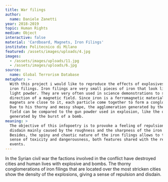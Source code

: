 ```yaml
---
title: War filings
author:
  name: Daniele Zanetti
year: 2018-2019
topic: Human Rights
medium: Object
interactive: false
material: 'Cardboard, Magnets, Iron Filings'
institute: Politecnico di Milano
featured: /assets/images/uploads/4.jpg
images:
  - /assets/images/uploads/11.jpg
  - /assets/images/uploads/6.jpg
source:
  name: Global Terrorism Database
metaphor: >-
  With this project i would like to reproduce the effects of explosives with
  iron filings. Iron filings are very small pieces of iron that look like a
  light powder. They are very often used in science demonstrations to show the
  direction of a magnetic field. Since iron is a ferromagnetic material, if some
  magnets are close to it, each particle come together to form a conglomerate.
  Due to his thorny and messy shape, the agglomeration generated by the magnetic
  field can be compared to the gun powder used in explosion, like the one
  generated by the burst of a bomb.
meaning: >
  The objective of this infopoetry is to provoke a feeling of repulsion and
  disdain mainly caused by the roughness and the sharpness of the iron powder.
  Besides, the spiny and chaotic nature of the iron filings allows to transmit a
  sense of toxicity and dangerousness, both features shared with the represented
  events.
---
```

In the Syrian civil war the factions involved in the conflict have destroyed cities and human lives with explosive and bombs. The thorny conglomerations of iron filings that are located over the most stricken cities show the density of the explosions, giving a sense of repulsion and disdain.
